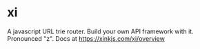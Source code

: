 # xi

A javascript URL trie router. Build your own API framework with it. Pronounced "z". Docs at https://xinkjs.com/xi/overview
